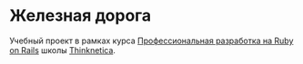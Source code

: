 # Железная дорога

Учебный проект в рамках курса [Профессиональная разработка на Ruby on Rails](https://thinknetica.com/ruby_on_rails) школы [Thinknetica](https://thinknetica.com).

